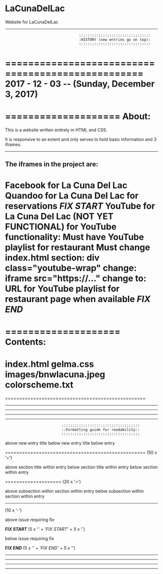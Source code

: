 # LaCunaDelLac
Website for LaCunaDelLac


***********


                                      :::::::::::::::::::::::::::::::::
                                      :HISTORY (new entries go on top):
                                      :::::::::::::::::::::::::::::::::



==================================================
2017 - 12 - 03 -- (Sunday, December 3, 2017)
==================================================


====================
About:
====================

This is a website written entirely in HTML and CSS.

It is responsive to an extent and only serves to hold basic information and 3 iframes.

----------
The iframes in the project are:
----------
Facebook for La Cuna Del Lac
Quandoo for La Cuna Del Lac
  for reservations
*****FIX START*****
YouTube for La Cuna Del Lac (NOT YET FUNCTIONAL)
  for YouTube functionality:
    Must have YouTube playlist for restaurant
    Must change index.html
      section: div class="youtube-wrap"
      change: iframe src="https://..."
      change to: URL for YouTube playlist for restaurant page when available
*****FIX END*****
====================



====================
Contents:
====================
index.html
gelma.css
images/bnwlacuna.jpeg
colorscheme.txt
====================


==================================================







****************************************************************************************************
****************************************************************************************************
****************************************************************************************************
****************************************************************************************************


                              ::::::::::::::::::::::::::::::::::::
                              ::Formatting guide for readability::
                              ::::::::::::::::::::::::::::::::::::





above new entry title
below new entry title
below entry

==================================================
(50 x '=')




above section title within entry
below section title within entry
below section within entry

====================
(20 x '=')



above subsection within section within entry
below subsection within section within entry

----------
(10 x '-')




above issue requiring fix

*****FIX START*****
(5 x '*' + 'FIX START' + 5 x '*')



below issue requiring fix

*****FIX END*****
(5 x '*' + 'FIX END' + 5 x '*')



****************************************************************************************************
****************************************************************************************************
****************************************************************************************************
****************************************************************************************************

